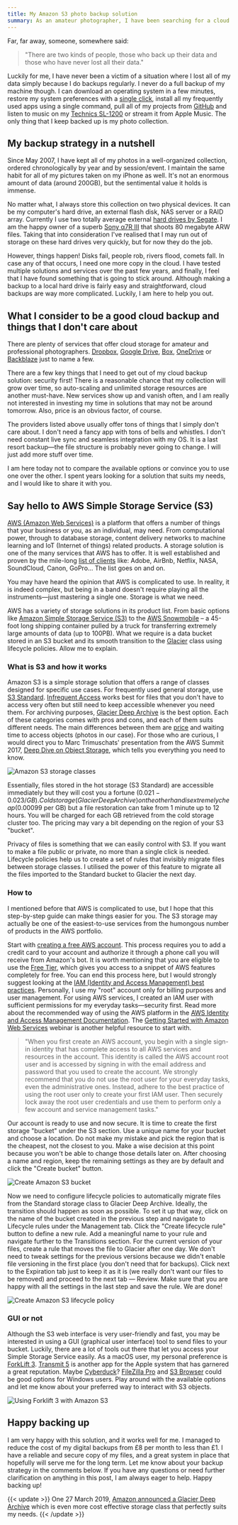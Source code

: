 ```yaml
---
title: My Amazon S3 photo backup solution
summary: As an amateur photographer, I have been searching for a cloud backup solution for years. Keeping a physical backup on an external hard drive is definitely insufficient. Then I discovered Amazon S3.
---
```


Far, far away, someone, somewhere said:

> "There are two kinds of people, those who back up their data and those who have never lost all their data."

Luckily for me, I have never been a victim of a situation where I lost all of my data simply because I do backups regularly. I never do a full backup of my machine though. I can download an operating system in a few minutes, restore my system preferences with a [single click](https://github.com/pawelgrzybek/dotfiles), install all my frequently used apps using a single command, pull all of my projects from [GitHub](https://github.com/) and listen to music on my [Technics SL-1200](/music) or stream it from Apple Music. The only thing that I keep backed up is my photo collection.

## My backup strategy in a nutshell

Since May 2007, I have kept all of my photos in a well-organized collection, ordered chronologically by year and by session/event. I maintain the same habit for all of my pictures taken on my iPhone as well. It's not an enormous amount of data (around 200GB), but the sentimental value it holds is immense.

No matter what, I always store this collection on two physical devices. It can be my computer's hard drive, an external flash disk, NAS server or a RAID array. Currently I use two totally average external [hard drives by Segate](https://www.amazon.co.uk/Seagate-Portable-External-Creative-Photography/dp/B00FP50LH2). I am the happy owner of a superb [Sony α7R III](https://www.sony.co.uk/electronics/interchangeable-lens-cameras/ilce-7rm3) that shoots 80 megabyte ARW files. Taking that into consideration I've realised that I may run out of storage on these hard drives very quickly, but for now they do the job.

However, things happen! Disks fail, people rob, rivers flood, comets fall. In case any of that occurs, I need one more copy in the cloud. I have tested multiple solutions and services over the past few years, and finally, I feel that I have found something that is going to stick around. Although making a backup to a local hard drive is fairly easy and straightforward, cloud backups are way more complicated. Luckily, I am here to help you out.

## What I consider to be a good cloud backup and things that I don't care about

There are plenty of services that offer cloud storage for amateur and professional photographers. [Dropbox](https://dropbox.com), [Google Drive](https://www.google.com/drive/), [Box](https://www.box.com/), [OneDrive](https://onedrive.live.com/) or [Backblaze](https://www.backblaze.com/) just to name a few.

There are a few key things that I need to get out of my cloud backup solution: security first! There is a reasonable chance that my collection will grow over time, so auto-scaling and unlimited storage resources are another must-have. New services show up and vanish often, and I am really not interested in investing my time in solutions that may not be around tomorrow. Also, price is an obvious factor, of course.

The providers listed above usually offer tons of things that I simply don't care about. I don't need a fancy app with tons of bells and whistles. I don't need constant live sync and seamless integration with my OS. It is a last resort backup—the file structure is probably never going to change. I will just add more stuff over time.

I am here today not to compare the available options or convince you to use one over the other. I spent years looking for a solution that suits my needs, and I would like to share it with you.

## Say hello to AWS Simple Storage Service (S3)

[AWS (Amazon Web Services)](https://aws.amazon.com/) is a platform that offers a number of things that your business or you, as an individual, may need. From computational power, through to database storage, content delivery networks to machine learning and IoT (Internet of things) related products. A storage solution is one of the many services that AWS has to offer. It is well established and proven by the mile-long [list of clients](https://aws.amazon.com/solutions/case-studies/all/) like: Adobe, AirBnb, Netflix, NASA, SoundCloud, Canon, GoPro… The list goes on and on.

You may have heard the opinion that AWS is complicated to use. In reality, it is indeed complex, but being in a band doesn't require playing all the instruments—just mastering a single one. Storage is what we need.

AWS has a variety of storage solutions in its product list. From basic options like [Amazon Simple Storage Service (S3)](https://aws.amazon.com/s3/) to the [AWS Snowmobile](https://aws.amazon.com/snowmobile/) – a 45-foot long shipping container pulled by a truck for transferring extremely large amounts of data (up to 100PB). What we require is a data bucket stored in an S3 bucket and its smooth transition to the [Glacier](https://aws.amazon.com/glacier/) class using lifecycle policies. Allow me to explain.

### What is S3 and how it works

Amazon S3 is a simple storage solution that offers a range of classes designed for specific use cases. For frequently used general storage, use [S3 Standard](https://aws.amazon.com/s3/storage-classes/#General_Purpose). [Infrequent Access](https://aws.amazon.com/s3/storage-classes/#Infrequent_Access) works best for files that you don't have to access very often but still need to keep accessible whenever you need them. For archiving purposes, [Glacier Deep Archive](https://aws.amazon.com/s3/storage-classes/#Archive) is the best option. Each of these categories comes with pros and cons, and each of them suits different needs. The main differences between them are [price](https://aws.amazon.com/s3/pricing/) and waiting time to access objects (photos in our case). For those who are curious, I would direct you to Marc Trimuschats' presentation from the AWS Summit 2017, [Deep Dive on Object Storage](https://youtu.be/bfDpK45Faa0), which tells you everything you need to know.

![Amazon S3 storage classes](2018-02-27-1.jpg)

Essentially, files stored in the hot storage (S3 Standard) are accessible immediately but they will cost you a fortune ($0.021-0.023 / GB). Cold storage (Glacier Deep Archive) on the other hand is extremely cheap ($0.00099 per GB) but a file restoration can take from 1 minute up to 12 hours. You will be charged for each GB retrieved from the cold storage cluster too. The pricing may vary a bit depending on the region of your S3 "bucket".

Privacy of files is something that we can easily control with S3. If you want to make a file public or private, no more than a single click is needed. Lifecycle policies help us to create a set of rules that invisibly migrate files between storage classes. I utilised the power of this feature to migrate all the files imported to the Standard bucket to Glacier the next day.

### How to

I mentioned before that AWS is complicated to use, but I hope that this step-by-step guide can make things easier for you. The S3 storage may actually be one of the easiest-to-use services from the humongous number of products in the AWS portfolio.

Start with [creating a free AWS account](https://portal.aws.amazon.com/billing/signup). This process requires you to add a credit card to your account and authorize it through a phone call you will receive from Amazon's bot. It is worth mentioning that you are eligible to use the [Free Tier](https://aws.amazon.com/free/), which gives you access to a snippet of AWS features completely for free. You can end this process here, but I would strongly suggest looking at the [IAM (Identity and Access Management) best practices](https://docs.aws.amazon.com/IAM/latest/UserGuide/best-practices.html). Personally, I use my "root" account only for billing purposes and user management. For using AWS services, I created an IAM user with sufficient permissions for my everyday tasks—security first. Read more about the recommended way of using the AWS platform in the [AWS Identity and Access Management Documentation](https://aws.amazon.com/documentation/iam/). The [Getting Started with Amazon Web Services](https://youtu.be/1Eh1uxLyXJ8) webinar is another helpful resource to start with.

> "When you first create an AWS account, you begin with a single sign-in identity that has complete access to all AWS services and resources in the account. This identity is called the AWS account root user and is accessed by signing in with the email address and password that you used to create the account. We strongly recommend that you do not use the root user for your everyday tasks, even the administrative ones. Instead, adhere to the best practice of using the root user only to create your first IAM user. Then securely lock away the root user credentials and use them to perform only a few account and service management tasks."

Our account is ready to use and now secure. It is time to create the first storage "bucket" under the S3 section. Use a unique name for your bucket and choose a location. Do not make my mistake and pick the region that is the cheapest, not the closest to you. Make a wise decision at this point because you won't be able to change those details later on. After choosing a name and region, keep the remaining settings as they are by default and click the "Create bucket" button.

![Create Amazon S3 bucket](2018-02-27-2.jpg)

Now we need to configure lifecycle policies to automatically migrate files from the Standard storage class to Glacier Deep Archive. Ideally, the transition should happen as soon as possible. To set it up that way, click on the name of the bucket created in the previous step and navigate to Lifecycle rules under the Management tab. Click the "Create lifecycle rule" button to define a new rule. Add a meaningful name to your rule and navigate further to the Transitions section. For the current version of your files, create a rule that moves the file to Glacier after one day. We don't need to tweak settings for the previous versions because we didn't enable file versioning in the first place (you don't need that for backups). Click next to the Expiration tab just to keep it as it is (we really don't want our files to be removed) and proceed to the next tab — Review. Make sure that you are happy with all the settings in the last step and save the rule. We are done!

![Create Amazon S3 lifecycle policy](2018-02-27-3.jpg)

### GUI or not

Although the S3 web interface is very user-friendly and fast, you may be interested in using a GUI (graphical user interface) tool to send files to your bucket. Luckily, there are a lot of tools out there that let you access your Simple Storage Service easily. As a macOS user, my personal preference is [ForkLift 3](https://binarynights.com/). [Transmit 5](https://panic.com/transmit/) is another app for the Apple system that has garnered a great reputation. Maybe [Cyberduck](https://cyberduck.io/)? [FileZilla Pro](https://filezillapro.com/ftp/mac/) and [S3 Browser](http://s3browser.com/) could be good options for Windows users. Play around with the available options and let me know about your preferred way to interact with S3 objects.

![Using Forklift 3 with Amazon S3](2018-02-27-4.jpg)

## Happy backing up

I am very happy with this solution, and it works well for me. I managed to reduce the cost of my digital backups from £8 per month to less than £1. I have a reliable and secure copy of my files, and a great system in place that hopefully will serve me for the long term. Let me know about your backup strategy in the comments below. If you have any questions or need further clarification on anything in this post, I am always eager to help. Happy backing up!

{{< update >}}
One 27 March 2019, [Amazon announced a Glacier Deep Archive](https://aws.amazon.com/blogs/aws/new-amazon-s3-storage-class-glacier-deep-archive/) which is even more cost effective storage class that perfectly suits my needs.
{{< /update >}}
